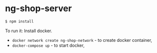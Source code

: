 # ng-shop-server

```bash
$ npm install
```

To run it:
Install docker.

- `docker network create ng-shop-network` - to create docker container,
- `docker-compose up` - to start docker,
